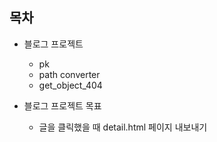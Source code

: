 ## 목차

- 블로그 프로젝트
  - pk
  - path converter
  - get_object_404

- 블로그 프로젝트 목표
  - 글을 클릭했을 때 detail.html 페이지 내보내기

